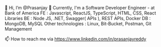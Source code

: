
👋 Hi, I’m @Prasanjay
👀 Currently, I'm a Software Developer Engineer - at Bank of America 
FE : Javascript, ReactJS, TypeScript, HTML, CSS, React Libraries
BE : Node JS, .NET, Swagger( APIs ), REST APIs, Docker
DB : MongoDB, MySQL
Other technologies : Linux, Bit-Bucket, Postman, Git Management

📫 How to reach me via https://www.linkedin.com/in/prasanjayreddy
